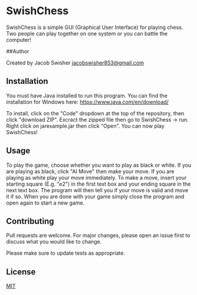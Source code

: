# SwishChess

SwishChess is a simple GUI (Graphical User Interface) for playing chess. Two people can play together on one system or you can battle the computer!

##Author

Created by Jacob Swisher <jacobswisher853@gmail.com>

## Installation

You must have Java installed to run this program. You can find the installation for Windows here: https://www.java.com/en/download/

To install, click on the "Code" dropdown at the top of the repository, then click "download ZIP". Excract the zipped file then go to SwishChess -> run. 
Right click on jarexample.jar then click "Open". You can now play SwishChess!

## Usage

To play the game, choose whether you want to play as black or white. If you are playing as black, click "AI Move" then make your move. If you are playing as white play your move immediately.
To make a move, insert your starting square (E.g. "e2") in the first text box and your ending square in the next text box. The program will then tell you if your move is valid and move it if so.
When you are done with your game simply close the program and open again to start a new game.


## Contributing
Pull requests are welcome. For major changes, please open an issue first to discuss what you would like to change.

Please make sure to update tests as appropriate.

## License
[MIT](https://choosealicense.com/licenses/mit/)
